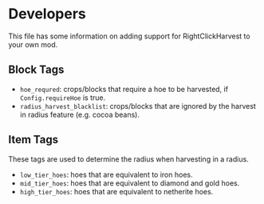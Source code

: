 # Developers

This file has some information on adding support for RightClickHarvest to your own mod.

## Block Tags

- `hoe_requred`: crops/blocks that require a hoe to be harvested, if `Config.requireHoe` is true.
- `radius_harvest_blacklist`: crops/blocks that are ignored by the harvest in radius feature (e.g. cocoa beans).

## Item Tags

These tags are used to determine the radius when harvesting in a radius.

- `low_tier_hoes`: hoes that are equivalent to iron hoes.
- `mid_tier_hoes`: hoes that are equivalent to diamond and gold hoes.
- `high_tier_hoes`: hoes that are equivalent to netherite hoes.
